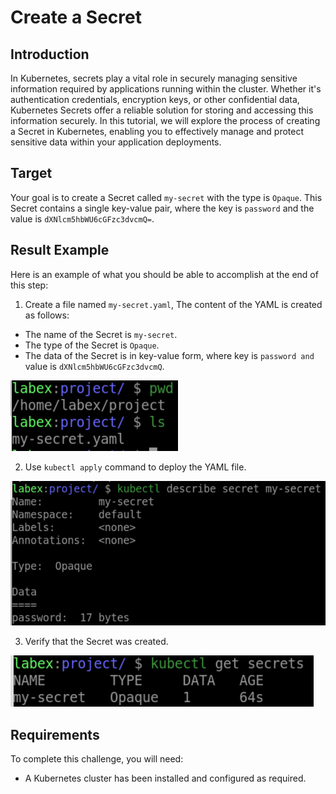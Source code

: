 # Create a Secret

## Introduction

In Kubernetes, secrets play a vital role in securely managing sensitive information required by applications running within the cluster. Whether it's authentication credentials, encryption keys, or other confidential data, Kubernetes Secrets offer a reliable solution for storing and accessing this information securely. In this tutorial, we will explore the process of creating a Secret in Kubernetes, enabling you to effectively manage and protect sensitive data within your application deployments.

## Target

Your goal is to create a Secret called `my-secret` with the type is `Opaque`. This Secret contains a single key-value pair, where the key is `password` and the value is `dXNlcm5hbWU6cGFzc3dvcmQ=`.

## Result Example

Here is an example of what you should be able to accomplish at the end of this step:

1. Create a file named `my-secret.yaml`, The content of the YAML is created as follows:

- The name of the Secret is `my-secret`.
- The type of the Secret is `Opaque`.
- The data of the Secret is in key-value form, where key is `password and` value is `dXNlcm5hbWU6cGFzc3dvcmQ`.

![challenge-configuring-apps-with-secrets](assets/challenge-configuring-apps-with-secrets-1-1.png)

2. Use `kubectl apply` command to deploy the YAML file.

![challenge-configuring-apps-with-secrets](assets/challenge-configuring-apps-with-secrets-1-2.png)

3. Verify that the Secret was created.

![challenge-configuring-apps-with-secrets](assets/challenge-configuring-apps-with-secrets-1-3.png)

## Requirements

To complete this challenge, you will need:

- A Kubernetes cluster has been installed and configured as required.
